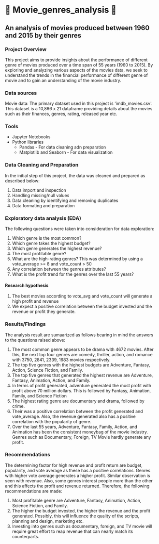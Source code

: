 # 🎥 Movie_genres_analysis 🎥
## An analysis of movies produced between 1960 and 2015 by their genres

### Project Overview

This project aims to provide insights about the performance of different genre of movies produced over a time span of 55 years (1960 to 2015).  By exploring and analyzing various aspects of the movies data, we seek to understand the trends in the financial performance of different genre of movie and to gain an understanding of the movie industry.

### Data sources
Movie data: The primary dataset used in this project is 'imdb_movies.csv'. This dataset is a 10,866 x 21 dataframe providing details about the movies such as their finances, genres, rating, released year etc.

### Tools
- Jupyter Notebooks
- Python libraries
  - Pandas - For data cleaning adn preparation
  - Matplotlib and Seaborn - For data visualization

### Data Cleaning and Preparation
In the initial step of this project, the data was cleaned and prepared as described below:
1. Data import and inspection
2. Handling missing/null values
3. Data cleaning by identifying and removing duplicates
4. Data formating and preparation

### Exploratory data analysis (EDA)
The following questions were taken into consideration for data exploration:
1. Which genre is the most common?
2. Which genre takes the highest budget?
3. Which genre generates the highest revenue?
4. The most profitable genre?
5. What are the high-rating genres? This was determined by  using a vote_average >= 8 and vote_count > 50
6. Any correlation between the genres attributes?
7. What is the profit trend for the genres over the last 55 years?
   
#### Research hypothesis
1. The best movies according to vote_avg and vote_count will generate a high profit and revenue
2. We expect a positive correlation between the budget invested and the revenue or profit they generate.

### Results/Findings
The analysis result are sumaarized as follows bearing in mind the answers to the questions raised above:
1. The most common genre appears to be drama with 4672 movies.  After this, the next top four genres are comedy, thriller, action, and romance with 3750, 2841, 2339, 1683 movies respectively.
2. The top five genres with the highest budgets are Adventure, Fantasy, Action, Science Fiction, and Family.
3. The top five genres that generated the highest revenue are Adventure, Fantasy, Animation, Action, and Family.
4. In terms of profit generated, adventure generated the most profit with profit above 70 million dollars. This is followed by Fantasy, Animation, Family, and Science Fiction
5. The highest rating genre are documentary and drama, followed by crime.
6. Their was a positive correlation between the profit generated and vote_average. Also, the revenue generated also has a positive correlation with the popularity of genre.
7. Over the last 55 years, Adventure, Fantasy, Family, Action, and Animation has been the consistent moneybag of the movie industry. Genres such as Documentary, Foreign, TV Movie hardly generate any profit.

### Recommendations
The determining factor for high revenue and profit return are budget, popularity, and vote average as these has a positive correlations. Genres with higher vote average generates a higher profit. Similar observation is seen with revenue. Also, some genres interest people more than the other and this affects the profit and revenue returned.
Therefore, the following recommendations are made:
1. Most profitable genre are Adventure, Fantasy, Animation, Action, Science Fiction, and Family.
2. The higher the budget invested, the higher the revenue and the profit generated. Possibly, this will influence the quality of the scripts, planning and design, marketing etc.
3. Investing into genres such as documentary, foreign, and TV movie will require great effort to reap revenue that can nearly match its counterparts.



